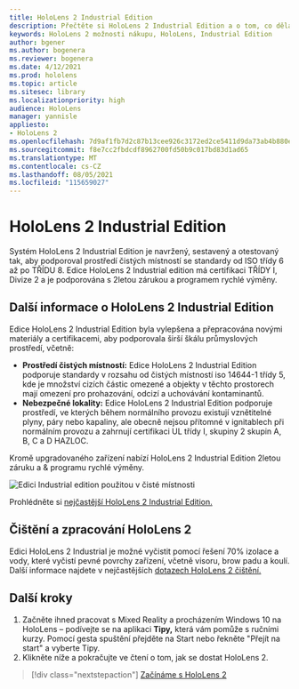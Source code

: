 ```yaml
---
title: HoloLens 2 Industrial Edition
description: Přečtěte si HoloLens 2 Industrial Edition a o tom, co dělat po získání vlastní verze.
keywords: HoloLens 2 možnosti nákupu, HoloLens, Industrial Edition
author: bgener
ms.author: bogenera
ms.reviewer: bogenera
ms.date: 4/12/2021
ms.prod: hololens
ms.topic: article
ms.sitesec: library
ms.localizationpriority: high
audience: HoloLens
manager: yannisle
appliesto:
- HoloLens 2
ms.openlocfilehash: 7d9af1fb7d2c87b13cee926c3172ed2ce5411d9da73ab4b880efb1bd837ca3e5
ms.sourcegitcommit: f8e7cc2fbdcdf8962700fd50b9c017bd83d1ad65
ms.translationtype: MT
ms.contentlocale: cs-CZ
ms.lasthandoff: 08/05/2021
ms.locfileid: "115659027"
---
```

# <a name="hololens-2-industrial-edition"></a>HoloLens 2 Industrial Edition

Systém HoloLens 2 Industrial Edition je navržený, sestavený a otestovaný tak, aby podporoval prostředí čistých místností se standardy od ISO třídy 6 až po TŘÍDU 8. Edice HoloLens 2 Industrial edition má certifikaci TŘÍDY I, Divize 2 a je podporována s 2letou zárukou a programem rychlé výměny.

## <a name="learn-about-hololens-2-industrial-edition"></a>Další informace o HoloLens 2 Industrial Edition

Edice HoloLens 2 Industrial Edition byla vylepšena a přepracována novými materiály a certifikacemi, aby podporovala širší škálu průmyslových prostředí, včetně:

- **Prostředí čistých místností:** Edice HoloLens 2 Industrial Edition podporuje standardy v rozsahu od čistých místností iso 14644-1 třídy 5, kde je množství cizích částic omezené a objekty v těchto prostorech mají omezení pro prohazování, odcizí a uchovávání kontaminantů.
- **Nebezpečné lokality:** Edice HoloLens 2 Industrial Edition podporuje prostředí, ve kterých během normálního provozu existují vznětitelné plyny, páry nebo kapaliny, ale obecně nejsou přítomné v ignitablech při normálním provozu a zahrnují certifikaci UL třídy I, skupiny 2 skupin A, B, C a D HAZLOC.

Kromě upgradovaného zařízení nabízí HoloLens 2 Industrial Edition 2letou záruku a & programu rychlé výměny.

![Edici Industrial edition použitou v čisté místnosti](./images/ie-small-pic.png)

Prohlédněte si [nejčastější HoloLens 2 Industrial Edition.](hololens2-industrial-edition-faq.md)

## <a name="cleaning-and-handling-hololens-2"></a>Čištění a zpracování HoloLens 2

Edici HoloLens 2 Industrial je možné vyčistit pomocí řešení 70% izolace a vody, které vyčistí pevné povrchy zařízení, včetně visoru, brow padu a koulí. Další informace najdete v nejčastějších [dotazech HoloLens 2 čištění.](/hololens/hololens2-maintenance)

## <a name="next-steps"></a>Další kroky

1. Začněte ihned pracovat s Mixed Reality a procházením Windows 10 na HoloLens – podívejte se na aplikaci **Tipy,** která vám pomůže s ručními kurzy. Pomocí gesta spuštění přejděte na Start nebo řekněte "Přejít na start" a vyberte Tipy.
1. Klikněte níže a pokračujte ve čtení o tom, jak se dostat HoloLens 2.

> [!div class="nextstepaction"]
> [Začínáme s HoloLens 2](hololens2-basic-usage.md)